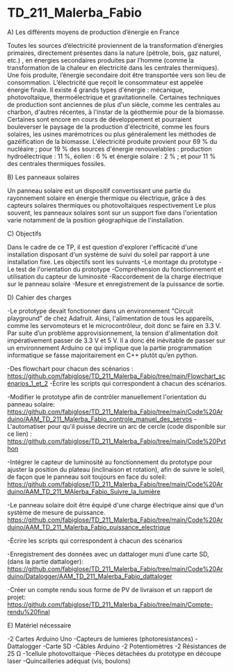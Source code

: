 # TD_211_Malerba_Fabio

A) Les différents moyens de production d’énergie en France

Toutes les sources d’électricité proviennent de la transformation d’énergies primaires, directement présentes dans la nature 
(pétrole, bois, gaz naturel, etc.) , en énergies secondaires produites par l’homme (comme la transformation de la chaleur en électricité 
dans les centrales thermiques). Une fois produite, l’énergie secondaire doit être transportée vers son lieu de consommation. L’électricité 
que reçoit le consommateur est appelée énergie finale. Il existe 4 grands types d'énergie : mécanique, photovoltaïque, thermoélectrique et gravitationnelle.
Certaines techniques de production sont anciennes de plus d'un siècle, comme les centrales au charbon, d'autres récentes, à l'instar de la géothermie pour 
de la biomasse. Certaines sont encore en cours de développement et pourraient bouleverser le paysage de la production d'électricité, comme les fours solaires, 
les usines marémotrices ou plus généralement les méthodes de gazéification de la biomasse. L'électricité produite provient pour 69 % du nucléaire ; pour 19 % 
des sources d'énergie renouvelables : production hydroélectrique : 11 %, éolien : 6 % et énergie solaire : 2 % ; et pour 11 % des centrales thermiques fossiles.


B) Les panneaux solaires

Un panneau solaire est un dispositif convertissant une partie du rayonnement solaire en énergie thermique ou électrique, grâce à des capteurs solaires 
thermiques ou photovoltaïques respectivement Le plus souvent, les panneaux solaires sont sur un support fixe dans l'orientation varie notamment de la position 
géographique de l'installation.


C) Objectifs

Dans le cadre de ce TP, il est question d'explorer l'efficacité d'une installation disposant d'un système de suivi du soleil par rapport à une installation fixe.
Les objectifs sont les suivants -Le montage du prototype -Le test de l'orientation du prototype -Compréhension du fonctionnement et utilisation du capteur 
de luminosité -Raccordement de la charge électrique sur le panneau solaire -Mesure et enregistrement de la puissance de sortie.


D) Cahier des charges

-Le prototype devait fonctionner dans un environnement "Circuit playground" de chez Adafruit. Ainsi, l'alimentation de tous les appareils, comme les servomoteurs 
et le microcontrôleur, doit donc se faire en 3.3 V. Par suite d’un problème approvisionnement, la tension d'alimentation doit impérativement passer de 3.3 V et 5 V.
Il a donc été inévitable de passer sur un environnement Arduino ce qui implique que la partie programmation informatique se fasse majoritairement en C++ plutôt
qu’en python.


-Des flowchart pour chacun des scénarios : https://github.com/fabiglose/TD_211_Malerba_Fabio/tree/main/Flowchart_scénarios_1_et_2
-Écrire les scripts qui correspondent à chacun des scénarios.

-Modifier le prototype afin de contrôler manuellement l'orientation du panneau solaire:
https://github.com/fabiglose/TD_211_Malerba_Fabio/tree/main/Code%20Arduino/AAM_TD_211_Malerba_Fabio_controle_manuel_des_servos -L'automatiser pour qu'il puisse decrire un arc de cercle (code disponible sur ce lien) : https://github.com/fabiglose/TD_211_Malerba_Fabio/tree/main/Code%20Python


-Intégrer le capteur de luminosité au fonctionnement du prototype pour ajuster la position du plateau (inclinaison et rotation),
afin de suivre le soleil, de façon que le panneau soit toujours en face du soleil:
https://github.com/fabiglose/TD_211_Malerba_Fabio/tree/main/Code%20Arduino/AAM_TD_211_MAlerba_Fabio_Suivre_la_lumière


-Le panneau solaire doit être équipé d'une charge électrique ainsi que d'un système de mesure de puissance. 
https://github.com/fabiglose/TD_211_Malerba_Fabio/tree/main/Code%20Arduino/AAM_TD_211_Malerba_Fabio_puissance_electrique


-Écrire les scripts qui correspondent à chacun des scénarios

-Enregistrement des données avec un dattaloger muni d’une carte SD, (dans la partie dattaloger): 
https://github.com/fabiglose/TD_211_Malerba_Fabio/tree/main/Code%20Arduino/Datalogger/AAM_TD_211_Malerba_Fabio_dattaloger

-Créer un compte rendu sous forme de PV de livraison et un rapport de projet: https://github.com/fabiglose/TD_211_Malerba_Fabio/tree/main/Compte-rendu%20final

E) Matériel nécessaire

-2 Cartes Arduino Uno 
-Capteurs de lumieres (photoresistances) 
-Dattalogger 
-Carte SD 
-Câbles Arduino 
-2 Potentiomètres
-2 Résistances de 25 Ω 
-1cellule photovoltaique 
-Pièces détachées du prototype en découpe laser 
-Quincailleries adéquat (vis, boulons)
